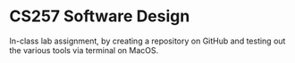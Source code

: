 # CS257 Software Design

In-class lab assignment, by creating a repository on GitHub and testing out the various tools via terminal on MacOS.
